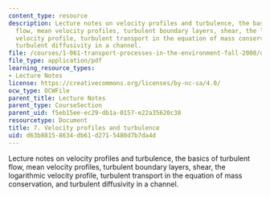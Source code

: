 ```yaml
---
content_type: resource
description: Lecture notes on velocity profiles and turbulence, the basics of turbulent
  flow, mean velocity profiles, turbulent boundary layers, shear, the logarithmic
  velocity profile, turbulent transport in the equation of mass conservation, and
  turbulent diffusivity in a channel.
file: /courses/1-061-transport-processes-in-the-environment-fall-2008/d63b88158634db61d2715480d7b7da4d_turbulent.pdf
file_type: application/pdf
learning_resource_types:
- Lecture Notes
license: https://creativecommons.org/licenses/by-nc-sa/4.0/
ocw_type: OCWFile
parent_title: Lecture Notes
parent_type: CourseSection
parent_uid: f5eb15ee-ec29-db1a-0157-e22a35620c38
resourcetype: Document
title: 7. Velocity profiles and turbulence
uid: d63b8815-8634-db61-d271-5480d7b7da4d
---
```

Lecture notes on velocity profiles and turbulence, the basics of turbulent flow, mean velocity profiles, turbulent boundary layers, shear, the logarithmic velocity profile, turbulent transport in the equation of mass conservation, and turbulent diffusivity in a channel.